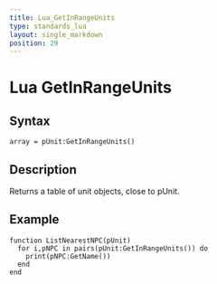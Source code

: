 ```yaml
---
title: Lua_GetInRangeUnits
type: standards_lua
layout: single_markdown
position: 29
---
```


# Lua GetInRangeUnits

## Syntax

```
array = pUnit:GetInRangeUnits()
```

## Description

Returns a table of unit objects, close to pUnit.

## Example

```
function ListNearestNPC(pUnit)
  for i,pNPC in pairs(pUnit:GetInRangeUnits()) do
    print(pNPC:GetName())
  end
end
```